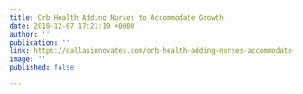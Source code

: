 ```yaml
---
title: Orb Health Adding Nurses to Accommodate Growth
date: 2018-12-07 17:21:19 +0000
author: ''
publication: ''
link: https://dallasinnovates.com/orb-health-adding-nurses-accommodate-growth/
image: ''
published: false

---
```

